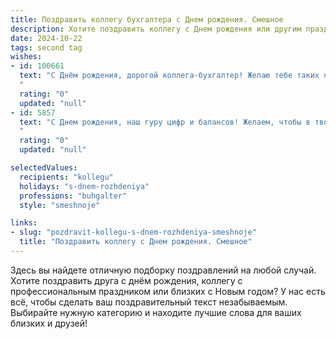 ```yaml
---
title: Поздравить коллегу бухгалтера c Днем рождения. Смешное
description: Хотите поздравить коллегу c Днем рождения или другим праздником? Наш ИИ создаст незабываемое поздравление, а вы обязательно выделитесь среди других.  
date: 2024-10-22
tags: second tag
wishes:
- id: 100661
  text: "С Днём рождения, дорогой коллега-бухгалтер! Желаю тебе таких же стабильных доходов, как баланс на твоем счёте, и чтобы жизнь была ярче, чем годовой отчёт! Пусть фортуна улыбается тебе так же часто, как ты улыбаешься, когда находишь ошибку в чужой отчётности!  Главное —  береги нервы, ведь  они дороже любых дебиторских задолженностей!
  "
  rating: "0"
  updated: "null"
- id: 5857
  text: "С Днем рождения, наш гуру цифр и балансов! Желаем, чтобы в твоей жизни, как в идеальном балансе, все сходилось: счастье умножалось, любовь прибавлялась, а печали делились на ноль!  Пусть твой кошелек всегда будет полон купюр с большим количеством нулей, а налоговая инспекция обходит твой дом стороной!
  "
  rating: "0"
  updated: "null"

selectedValues:
  recipients: "kollegu"
  holidays: "s-dnem-rozhdeniya"
  professions: "buhgalter"
  style: "smeshnoje"

links:
- slug: "pozdravit-kollegu-s-dnem-rozhdeniya-smeshnoje"
  title: "Поздравить коллегу c Днем рождения. Смешное"
---
```


Здесь вы найдете отличную подборку поздравлений на любой случай.
Хотите поздравить друга с днём рождения, коллегу с профессиональным праздником или близких с Новым годом? У нас есть всё, чтобы сделать ваш поздравительный текст незабываемым. Выбирайте нужную категорию и находите лучшие слова для ваших близких и друзей!
